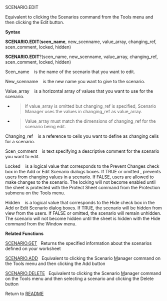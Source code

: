 SCENARIO.EDIT

Equivalent to clicking the Scenarios command from the Tools menu and
then clicking the Edit button.

**Syntax**

**SCENARIO.EDIT**(**scen\_name**, new\_scenname, value\_array,
changing\_ref, scen\_comment, locked, hidden)

**SCENARIO.EDIT**?(scen\_name, new\_scenname, value\_array,
changing\_ref, scen\_comment, locked, hidden)

Scen\_name&nbsp;&nbsp;&nbsp;&nbsp;is the name of the scenario that you
want to edit.

New\_scenname&nbsp;&nbsp;&nbsp;&nbsp;is the new name you want to give to
the scenario.

Value\_array&nbsp;&nbsp;&nbsp;&nbsp;is a horizontal array of values that
you want to use for the scenario.

  - > If value\_array is omitted but changing\_ref is specified,
    > Scenario Manager uses the values in changing\_ref as value\_array.

  - > Value\_array must match the dimensions of changing\_ref for the
    > scenario being edit.

Changing\_ref&nbsp;&nbsp;&nbsp;&nbsp;is a reference to cells you want to
define as changing cells for a scenario.

Scen\_comment&nbsp;&nbsp;&nbsp;&nbsp;is text specifying a descriptive
comment for the scenario you want to edit.

Locked&nbsp;&nbsp;&nbsp;&nbsp;is a logical value that corresponds to the
Prevent Changes check box in the Add or Edit Scenario dialogs boxes. If
TRUE or omitted , prevents users from changing values in a scenario. If
FALSE, users are allowed to make changes to the scenario. The locking
will not become enabled until the sheet is protected with the Protect
Sheet command from the Protection submenu on the Tools menu.

Hidden&nbsp;&nbsp;&nbsp;&nbsp;is a logical value that corresponds to the
Hide check box in the Add or Edit Scenario dialog boxes. If TRUE, the
scenario will be hidden from view from the users. If FALSE or omitted,
the scenario will remain unhidden. The scenario will not become hidden
until the sheet is hidden with the Hide command from the Window menu.

**Related Functions**

[SCENARIO.GET](SCENARIO.GET.md)&nbsp;&nbsp;&nbsp;Returns the specified information about
the scenarios defined on your worksheet

[SCENARIO.ADD](SCENARIO.ADD.md)&nbsp;&nbsp;&nbsp;Equivalent to clicking the Scenario
[M](M.md)anager command on the Tools menu and then clicking the Add button

[SCENARIO.DELETE](SCENARIO.DELETE.md)&nbsp;&nbsp;&nbsp;Equivalent to clicking the Scenario
[M](M.md)anager command on the Tools menu and then selecting a scenario and
clicking the Delete button



Return to [README](README.md)

